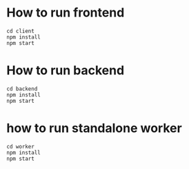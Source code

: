 # How to run frontend
    cd client
    npm install
    npm start


# How to run backend
    cd backend
    npm install
    npm start

# how to run standalone worker
    cd worker
    npm install
    npm start
